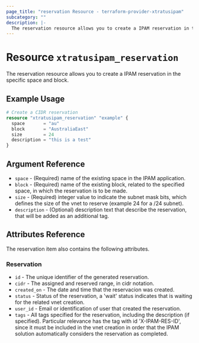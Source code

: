 ```yaml
---
page_title: "reservation Resource - terraform-provider-xtratusipam"
subcategory: ""
description: |-
  The reservation resource allows you to create a IPAM reservation in the specific space and block.
---
```


# Resource `xtratusipam_reservation`

The reservation resource allows you to create a IPAM reservation in the specific space and block.

## Example Usage

```terraform
# Create a CIDR reservation
resource "xtratusipam_reservation" "example" {
  space       = "au"
  block       = "AustraliaEast"
  size        = 24
  description = "this is a test"
}
```

## Argument Reference

- `space` - (Required) name of the existing space in the IPAM application.
- `block` - (Required) name of the existing block, related to the specified space, in which the reservation is to be made.
- `size` - (Required) integer value to indicate the subnet mask bits, which defines the size of the vnet to reserve (example 24 for a /24 subnet).
- `description` - (Optional) description text that describe the reservation, that will be added as an additional tag.

## Attributes Reference

The reservation item also contains the following attributes. 

### Reservation

- `id` - The unique identifier of the generated reservation.
- `cidr` - The assigned and reserved range, in cidr notation.
- `created_on` - The date and time that the reservacion was created.
- `status` - Status of the reservation, a 'wait' status indicates that is waiting for the related vnet creation.
- `user_id` - Email or identification of user that created the reservation.
- `tags` - All tags specified for the reservation, including the description (if specified). Particular relevance has the tag with id 'X-IPAM-RES-ID', since it must be included in the vnet creation in order that the IPAM solution automatically considers the reservation as completed.
